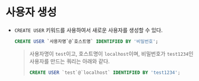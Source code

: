 # 사용자 생성

- `CREATE USER` 키워드를 사용하여서 새로운 사용자를 생성할 수 있다.

   ```sql
   CREATE USER `사용자명`@`호스트명` IDENTIFIED BY '비밀번호';
   ```

   > 사용자명이 `test`이고, 호스트명이 `localhost`이며, 비밀번호가 `test1234`인 사용자를 만드는 쿼리는 아래와 같다.
   >
   > ```sql
   > CREATE USER `test`@`localhost` IDENTIFIED BY 'test1234';
   > ```

